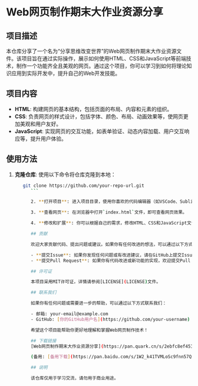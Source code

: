 # Web网页制作期末大作业资源分享

## 项目描述

本仓库分享了一个名为“分享思维改变世界”的Web网页制作期末大作业资源文件。该项目旨在通过实际操作，展示如何使用HTML、CSS和JavaScript等前端技术，制作一个功能齐全且美观的网页。通过这个项目，你可以学习到如何将理论知识应用到实际开发中，提升自己的Web开发技能。

## 项目内容

- **HTML**: 构建网页的基本结构，包括页面的布局、内容和元素的组织。
- **CSS**: 负责网页的样式设计，包括字体、颜色、布局、动画效果等，使网页更加美观和用户友好。
- **JavaScript**: 实现网页的交互功能，如表单验证、动态内容加载、用户交互响应等，提升用户体验。

## 使用方法

1. **克隆仓库**: 使用以下命令将仓库克隆到本地：
   ```bash
      git clone https://github.com/your-repo-url.git
         ```

         2. **打开项目**: 进入项目目录，使用你喜欢的代码编辑器（如VSCode、Sublime Text等）打开项目文件。

         3. **查看网页**: 在浏览器中打开`index.html`文件，即可查看网页效果。

         4. **修改和扩展**: 你可以根据自己的需求，修改HTML、CSS和JavaScript文件，添加新的功能或优化现有功能。

         ## 贡献

         欢迎大家贡献代码、提出问题或建议。如果你有任何改进的想法，可以通过以下方式参与：

         - **提交Issue**: 如果你发现任何问题或有改进建议，请在GitHub上提交Issue。
         - **提交Pull Request**: 如果你有代码改进或新功能的实现，欢迎提交Pull Request。

         ## 许可证

         本项目采用MIT许可证，详情请参阅[LICENSE](LICENSE)文件。

         ## 联系我们

         如果你有任何问题或需要进一步的帮助，可以通过以下方式联系我们：

         - 邮箱: your-email@example.com
         - GitHub: [你的GitHub用户名](https://github.com/your-username)

         希望这个项目能帮助你更好地理解和掌握Web网页制作技术！

         ## 下载链接
         [Web网页制作期末大作业资源分享](https://pan.quark.cn/s/2ebfc8ef4513) 

         (备用: [备用下载](https://pan.baidu.com/s/1W2_k41TVMLoSc9fnn57Q3Q?pwd=1234))

         ## 说明

         该仓库仅用于学习交流，请勿用于商业用途。
